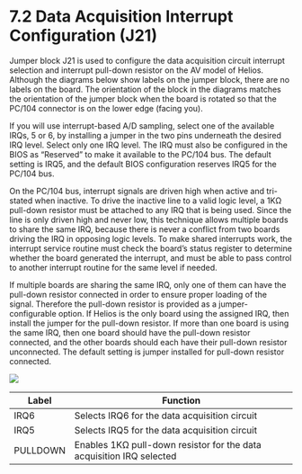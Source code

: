 # 7.2 Data Acquisition Interrupt Configuration (J21)

Jumper block J21 is used to configure the data acquisition circuit interrupt selection and interrupt pull-down resistor on the AV model of Helios. Although the diagrams below show labels on the jumper block, there are no labels on the board. The orientation of the block in the diagrams matches the orientation of the jumper block when the board is rotated so that the PC/104 connector is on the lower edge (facing you).&#x20;

If you will use interrupt-based A/D sampling, select one of the available IRQs, 5 or 6, by installing a jumper in the two pins underneath the desired IRQ level. Select only one IRQ level. The IRQ must also be configured in the BIOS as “Reserved” to make it available to the PC/104 bus. The default setting is IRQ5, and the default BIOS configuration reserves IRQ5 for the PC/104 bus.&#x20;

On the PC/104 bus, interrupt signals are driven high when active and tri-stated when inactive. To drive the inactive line to a valid logic level, a 1KΩ pull-down resistor must be attached to any IRQ that is being used. Since the line is only driven high and never low, this technique allows multiple boards to share the same IRQ, because there is never a conflict from two boards driving the IRQ in opposing logic levels. To make shared interrupts work, the interrupt service routine must check the board’s status register to determine whether the board generated the interrupt, and must be able to pass control to another interrupt routine for the same level if needed.&#x20;

If multiple boards are sharing the same IRQ, only one of them can have the pull-down resistor connected in order to ensure proper loading of the signal. Therefore the pull-down resistor is provided as a jumper-configurable option. If Helios is the only board using the assigned IRQ, then install the jumper for the pull-down resistor. If more than one board is using the same IRQ, then one board should have the pull-down resistor connected, and the other boards should each have their pull-down resistor unconnected. The default setting is jumper installed for pull-down resistor connected.

![](broken-reference)

| Label    | Function                                                             |
| -------- | -------------------------------------------------------------------- |
| IRQ6     | Selects IRQ6 for the data acquisition circuit                        |
| IRQ5     | Selects IRQ5 for the data acquisition circuit                        |
| PULLDOWN | Enables 1KΩ pull-down resistor for the data acquisition IRQ selected |

